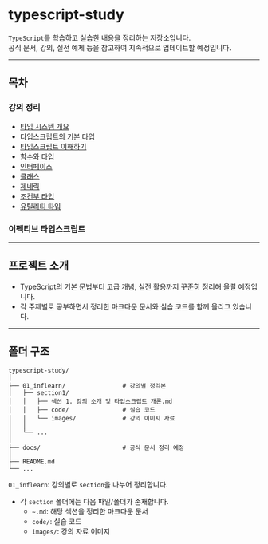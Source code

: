 # typescript-study

`TypeScript`를 학습하고 실습한 내용을 정리하는 저장소입니다.  
공식 문서, 강의, 실전 예제 등을 참고하여 지속적으로 업데이트할 예정입니다.

---

## 목차

### 강의 정리
  - [타입 시스템 개요](01_inflearn/section1/섹션%201.%20강의%20소개%20및%20타입스크립트%20개론.md)
  - [타입스크립트의 기본 타입](01_inflearn/section2/섹션%202.%20타입스크립트%20기본.md)
  - [타입스크립트 이해하기](01_inflearn/section3/섹션%203.%20타입스크립트의%20기본.md)
  - [함수와 타입](01_inflearn/section4/섹션%204.%20함수와%20타입.md)
  - [인터페이스](01_inflearn/section5/섹션%205.%20인터페이스.md)
  - [클래스](01_inflearn/section6/섹션%206.%20클래스.md)
  - [제네릭](01_inflearn/section7/제네릭.md)
  - [조건부 타입](01_inflearn/section9/조건부%20타입.md)
  - [유틸리티 타입](01_inflearn/section10/섹션%2010.%20유틸리티%20타입.md)

### 이펙티브 타입스크립트

---

## 프로젝트 소개

- TypeScript의 기본 문법부터 고급 개념, 실전 활용까지 꾸준히 정리해 올릴 예정입니다.
- 각 주제별로 공부하면서 정리한 마크다운 문서와 실습 코드를 함께 올리고 있습니다.

---

## 폴더 구조

```
typescript-study/
│
├── 01_inflearn/                # 강의별 정리본
│   ├── section1/
│   │   ├── 섹션 1. 강의 소개 및 타입스크립트 개론.md
│   │   ├── code/               # 실습 코드
│   │   └── images/             # 강의 이미지 자료
│   │   
│   └── ...
│
├── docs/                       # 공식 문서 정리 예정
│
├── README.md
└── ...

```

`01_inflearn`: 강의별로 `section`을 나누어 정리합니다.
- 각 `section` 폴더에는 다음 파일/폴더가 존재합니다.
  - `~.md`: 해당 섹션을 정리한 마크다운 문서
  - `code/`: 실습 코드
  - `images/`: 강의 자료 이미지
